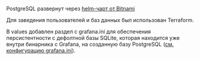 PostgreSQL развернут через [helm-чарт от Bitnami](https://github.com/bitnami/charts/tree/main/bitnami/postgresql)

Для заведения пользователей и баз данных был использован Terraform.

В values добавлен раздел с grafana.ini для обеспечения персистентности с дефолтной базы SQLite, которая находится уже внутри бинарника с Grafana, на созданную базу PostgreSQL ([см. конфигурацию grafana.ini](https://grafana.com/docs/grafana/latest/setup-grafana/configure-grafana/#database)).